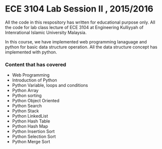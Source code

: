 # ECE 3104 Lab Session II , 2015/2016

All the code in this respository has written for educational purpose only. All the code for lab class lecture of ECE 3104 at Engineering Kulliyyah of Intenrational Islamic University Malaysia. 

In this course, we have implemented web programming lanaguage and python for basic data structure operation. All the data structure concept has implemented with python. 



### Content that has covered  
- Web Programming 
- Introduction of Python 
- Python Variable, loops and conditions
- Python Array
- Python sorting
- Python Object Oriented 
- Python Search 
- Python Stack 
- Python LinkedList
- Python Hash Table
- Python Hash Map
- Python Insertion Sort
- Python Selection Sort
- Python Merge Sort




